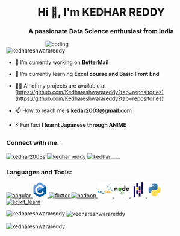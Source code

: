 <h1 align="center">Hi 👋, I'm KEDHAR REDDY</h1>
<h3 align="center">A passionate Data Science enthusiast from India</h3>
<img align="right" alt="coding" width="400" src="https://camo.githubusercontent.com/2366b34bb903c09617990fb5fff4622f3e941349e846ddb7e73df872a9d21233/68747470733a2f2f63646e2e6472696262626c652e636f6d2f75736572732f3733303730332f73637265656e73686f74732f363538313234332f6176656e746f2e676966">

<p align="left"> <img src="https://komarev.com/ghpvc/?username=kedhareshwarareddy&label=Profile%20views&color=0e75b6&style=flat" alt="kedhareshwarareddy" /> </p>

- 🔭 I’m currently working on **BetterMail**

- 🌱 I’m currently learning **Excel course and Basic Front End**

- 👨‍💻 All of my projects are available at [https://github.com/Kedhareshwarareddy?tab=repositories](https://github.com/Kedhareshwarareddy?tab=repositories)

- 📫 How to reach me **s.kedar2003@gmail.com**

- ⚡ Fun fact **I learnt Japanese through ANIME**

<h3 align="left">Connect with me:</h3>
<p align="left">
<a href="https://twitter.com/kedhar2003s" target="blank"><img align="center" src="https://raw.githubusercontent.com/rahuldkjain/github-profile-readme-generator/master/src/images/icons/Social/twitter.svg" alt="kedhar2003s" height="30" width="40" /></a>
<a href="https://linkedin.com/in/kedhar reddy" target="blank"><img align="center" src="https://raw.githubusercontent.com/rahuldkjain/github-profile-readme-generator/master/src/images/icons/Social/linked-in-alt.svg" alt="kedhar reddy" height="30" width="40" /></a>
<a href="https://instagram.com/kedhar____" target="blank"><img align="center" src="https://raw.githubusercontent.com/rahuldkjain/github-profile-readme-generator/master/src/images/icons/Social/instagram.svg" alt="kedhar____" height="30" width="40" /></a>
</p>

<h3 align="left">Languages and Tools:</h3>
<p align="left"> <a href="https://angular.io" target="_blank" rel="noreferrer"> <img src="https://angular.io/assets/images/logos/angular/angular.svg" alt="angular" width="40" height="40"/> </a> <a href="https://www.cprogramming.com/" target="_blank" rel="noreferrer"> <img src="https://raw.githubusercontent.com/devicons/devicon/master/icons/c/c-original.svg" alt="c" width="40" height="40"/> </a> <a href="https://flutter.dev" target="_blank" rel="noreferrer"> <img src="https://www.vectorlogo.zone/logos/flutterio/flutterio-icon.svg" alt="flutter" width="40" height="40"/> </a> <a href="https://hadoop.apache.org/" target="_blank" rel="noreferrer"> <img src="https://www.vectorlogo.zone/logos/apache_hadoop/apache_hadoop-icon.svg" alt="hadoop" width="40" height="40"/> </a> <a href="https://www.mysql.com/" target="_blank" rel="noreferrer"> <img src="https://raw.githubusercontent.com/devicons/devicon/master/icons/mysql/mysql-original-wordmark.svg" alt="mysql" width="40" height="40"/> </a> <a href="https://nodejs.org" target="_blank" rel="noreferrer"> <img src="https://raw.githubusercontent.com/devicons/devicon/master/icons/nodejs/nodejs-original-wordmark.svg" alt="nodejs" width="40" height="40"/> </a> <a href="https://pandas.pydata.org/" target="_blank" rel="noreferrer"> <img src="https://raw.githubusercontent.com/devicons/devicon/2ae2a900d2f041da66e950e4d48052658d850630/icons/pandas/pandas-original.svg" alt="pandas" width="40" height="40"/> </a> <a href="https://www.python.org" target="_blank" rel="noreferrer"> <img src="https://raw.githubusercontent.com/devicons/devicon/master/icons/python/python-original.svg" alt="python" width="40" height="40"/> </a> <a href="https://scikit-learn.org/" target="_blank" rel="noreferrer"> <img src="https://upload.wikimedia.org/wikipedia/commons/0/05/Scikit_learn_logo_small.svg" alt="scikit_learn" width="40" height="40"/> </a> </p>

<p><img align="left" src="https://github-readme-stats.vercel.app/api/top-langs?username=kedhareshwarareddy&show_icons=true&locale=en&layout=compact" alt="kedhareshwarareddy" /></p>

<p>&nbsp;<img align="center" src="https://github-readme-stats.vercel.app/api?username=kedhareshwarareddy&show_icons=true&locale=en" alt="kedhareshwarareddy" /></p>

<p><img align="center" src="https://github-readme-streak-stats.herokuapp.com/?user=kedhareshwarareddy&" alt="kedhareshwarareddy" /></p>
